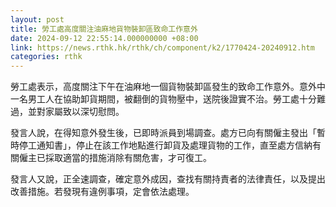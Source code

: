 ```yaml
---
layout: post
title: 勞工處高度關注油麻地貨物裝卸區致命工作意外
date: 2024-09-12 22:55:14.000000000 +08:00
link: https://news.rthk.hk/rthk/ch/component/k2/1770424-20240912.htm
categories: rthk
---
```


勞工處表示，高度關注下午在油麻地一個貨物裝卸區發生的致命工作意外。意外中一名男工人在協助卸貨期間，被翻倒的貨物壓中，送院後證實不治。勞工處十分難過，並對家屬致以深切慰問。

發言人說，在得知意外發生後，已即時派員到場調查。處方已向有關僱主發出「暫時停工通知書」，停止在該工作地點進行卸貨及處理貨物的工作，直至處方信納有關僱主已採取適當的措施消除有關危害，才可復工。

發言人又說，正全速調查，確定意外成因，查找有關持責者的法律責任，以及提出改善措施。若發現有違例事項，定會依法處理。
